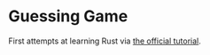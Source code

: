 # Guessing Game

First attempts at learning Rust via [the official tutorial](https://doc.rust-lang.org/book/ch02-00-guessing-game-tutorial.html).
